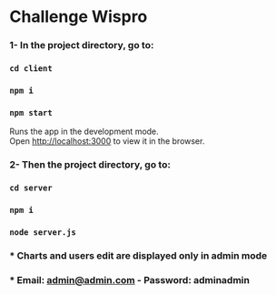 # Challenge Wispro

### 1- In the project directory, go to:

### `cd client`

### `npm i`

### `npm start`

Runs the app in the development mode.\
Open [http://localhost:3000](http://localhost:3000) to view it in the browser.

### 2- Then the project directory, go to:

### `cd server`

### `npm i`

### `node server.js`

### * Charts and users edit are displayed only in admin mode
### * Email: admin@admin.com - Password: adminadmin
